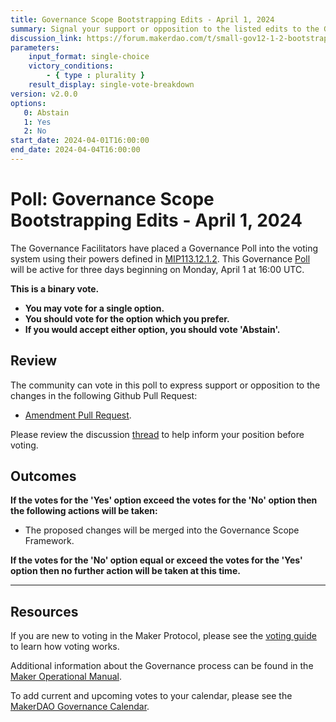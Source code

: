 ```yaml
---
title: Governance Scope Bootstrapping Edits - April 1, 2024
summary: Signal your support or opposition to the listed edits to the Governance Scope.
discussion_link: https://forum.makerdao.com/t/small-gov12-1-2-bootstrapping-edit-proposal-to-fix-unintentional-issues/23968
parameters:
    input_format: single-choice
    victory_conditions:
        - { type : plurality }
    result_display: single-vote-breakdown
version: v2.0.0
options:
   0: Abstain
   1: Yes
   2: No
start_date: 2024-04-01T16:00:00
end_date: 2024-04-04T16:00:00
---
```

# Poll: Governance Scope Bootstrapping Edits - April 1, 2024

The Governance Facilitators have placed a Governance Poll into the voting system using their powers defined in [MIP113.12.1.2](https://mips.makerdao.com/mips/details/MIP113#12-1-2). This Governance [Poll](https://manual.makerdao.com/governance/governance-cycle/weekly-governance-cycle#weekly-governance-cycle-definitions-mip16c1) will be active for three days beginning on Monday, April 1 at 16:00 UTC.

**This is a binary vote.**
- **You may vote for a single option.**
- **You should vote for the option which you prefer.**
- **If you would accept either option, you should vote 'Abstain'.**

## Review

The community can vote in this poll to express support or opposition to the changes in the following Github Pull Request:
* [Amendment Pull Request](https://github.com/makerdao/mips/pull/1075).

Please review the discussion [thread](https://forum.makerdao.com/t/small-gov12-1-2-bootstrapping-edit-proposal-to-fix-unintentional-issues/23968) to help inform your position before voting.

## Outcomes

**If the votes for the 'Yes' option exceed the votes for the 'No' option then the following actions will be taken:**
* The proposed changes will be merged into the Governance Scope Framework.

**If the votes for the 'No' option equal or exceed the votes for the 'Yes' option then no further action will be taken at this time.**

---

## Resources

If you are new to voting in the Maker Protocol, please see the [voting guide](https://manual.makerdao.com/governance/voting-in-makerdao/on-chain-governance) to learn how voting works.

Additional information about the Governance process can be found in the [Maker Operational Manual](https://manual.makerdao.com).

To add current and upcoming votes to your calendar, please see the [MakerDAO Governance Calendar](https://manual.makerdao.com/makerdao/calendars/governance-calendar).
